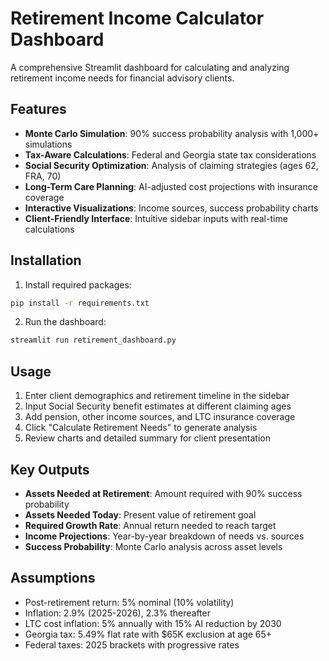 # Retirement Income Calculator Dashboard

A comprehensive Streamlit dashboard for calculating and analyzing retirement income needs for financial advisory clients.

## Features

- **Monte Carlo Simulation**: 90% success probability analysis with 1,000+ simulations
- **Tax-Aware Calculations**: Federal and Georgia state tax considerations
- **Social Security Optimization**: Analysis of claiming strategies (ages 62, FRA, 70)
- **Long-Term Care Planning**: AI-adjusted cost projections with insurance coverage
- **Interactive Visualizations**: Income sources, success probability charts
- **Client-Friendly Interface**: Intuitive sidebar inputs with real-time calculations

## Installation

1. Install required packages:
```bash
pip install -r requirements.txt
```

2. Run the dashboard:
```bash
streamlit run retirement_dashboard.py
```

## Usage

1. Enter client demographics and retirement timeline in the sidebar
2. Input Social Security benefit estimates at different claiming ages
3. Add pension, other income sources, and LTC insurance coverage
4. Click "Calculate Retirement Needs" to generate analysis
5. Review charts and detailed summary for client presentation

## Key Outputs

- **Assets Needed at Retirement**: Amount required with 90% success probability
- **Assets Needed Today**: Present value of retirement goal
- **Required Growth Rate**: Annual return needed to reach target
- **Income Projections**: Year-by-year breakdown of needs vs. sources
- **Success Probability**: Monte Carlo analysis across asset levels

## Assumptions

- Post-retirement return: 5% nominal (10% volatility)
- Inflation: 2.9% (2025-2026), 2.3% thereafter
- LTC cost inflation: 5% annually with 15% AI reduction by 2030
- Georgia tax: 5.49% flat rate with $65K exclusion at age 65+
- Federal taxes: 2025 brackets with progressive rates
